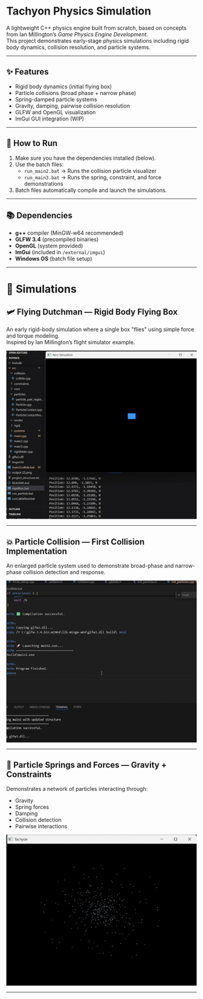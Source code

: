 # Tachyon Physics Simulation

A lightweight C++ physics engine built from scratch, based on concepts from Ian Millington’s *Game Physics Engine Development*.  
This project demonstrates early-stage physics simulations including rigid body dynamics, collision resolution, and particle systems.

---

## ✨ Features

- Rigid body dynamics (initial flying box)
- Particle collisions (broad phase + narrow phase)
- Spring-damped particle systems
- Gravity, damping, pairwise collision resolution
- GLFW and OpenGL visualization
- ImGui GUI integration (WIP)

---

## 🚀 How to Run

1. Make sure you have the dependencies installed (below).
2. Use the batch files:
   - `run_main2.bat` → Runs the collision particle visualizer
   - `run_main3.bat` → Runs the spring, constraint, and force demonstrations
3. Batch files automatically compile and launch the simulations.

---

## 📚 Dependencies

- **g++** compiler (MinGW-w64 recommended)
- **GLFW 3.4** (precompiled binaries)
- **OpenGL** (system provided)
- **ImGui** (included in `/external/imgui`)
- **Windows OS** (batch file setup)

---

# 📂 Simulations

## 🛩️ Flying Dutchman — Rigid Body Flying Box

An early rigid-body simulation where a single box "flies" using simple force and torque modeling.  
Inspired by Ian Millington’s flight simulator example.

<div align="center">
  <img src="gif/Flyingdutchman.gif" width="600"/>
</div>

---

## 💥 Particle Collision — First Collision Implementation

An enlarged particle system used to demonstrate broad-phase and narrow-phase collision detection and response.

<div align="center">
  <img src="gif/GifCollide.gif" width="600"/>
</div>

---

## 🌌 Particle Springs and Forces — Gravity + Constraints

Demonstrates a network of particles interacting through:
- Gravity
- Spring forces
- Damping
- Collision detection
- Pairwise interactions

<div align="center">
  <img src="gif/TacGif.gif" width="600"/>
</div>

---
